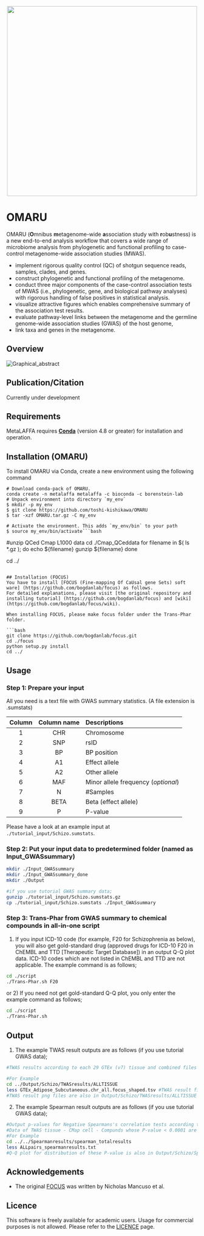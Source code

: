 <p align="center">
  <img width="500" src="https://user-images.githubusercontent.com/78953113/122951074-f5b9c300-d3b7-11eb-852c-7da153bc4ee0.jpg" />
</p>

# OMARU
OMARU (**O**mnibus **m**etagenome-wide **a**ssociation study with **r**ob**u**stness) is a new end-to-end analysis workflow that covers a wide range of microbiome analysis from phylogenetic and functional profiling to case-control metagenome-wide association studies (MWAS).

- implement rigorous quality control (QC) of shotgun sequence reads, samples, clades, and genes.
- construct phylogenetic and functional profiling of the metagenome. 
- conduct three major components of the case-control association tests of MWAS (i.e., phylogenetic, gene, and biological pathway analyses) with rigorous handling of false positives in statistical analysis.
- visualize attractive figures which enables comprehensive summary of the association test results.
- evaluate pathway-level links between the metagenome and the germline genome-wide association studies (GWAS) of the host genome, 
- link taxa and genes in the metagenome. 

## Overview
![Graphical_abstract](https://user-images.githubusercontent.com/78953113/122957772-39fb9200-d3bd-11eb-86d0-f2421ab638a7.png)

## Publication/Citation
Currently under development


## Requirements
MetaLAFFA requires [**Conda**](https://docs.conda.io/projects/conda/en/latest/user-guide/install/index.html) (version 4.8 or greater) for installation and operation.


## Installation (OMARU)
To install OMARU via Conda, create a new environment using the following command

    # Download conda-pack of OMARU.
    conda create -n metalaffa metalaffa -c bioconda -c borenstein-lab
    # Unpack environment into directory `my_env`
    $ mkdir -p my_env
    $ git clone https://github.com/toshi-kishikawa/OMARU
    $ tar -xzf OMARU.tar.gz -C my_env

    # Activate the environment. This adds `my_env/bin` to your path
    $ source my_env/bin/activate```bash

#unzip QCed Cmap L1000 data
cd ./Cmap_QCeddata
for filename in $( ls *.gz ); do
echo ${filename}
gunzip ${filename}
done

cd ../
```

## Installation (FOCUS)
You have to install [FOCUS (Fine-mapping Of CaUsal gene Sets) soft ware] (https://github.com/bogdanlab/focus) as follows.
For detailed explanations, please visit [the original repository and installing tutorial] (https://github.com/bogdanlab/focus) and [wiki] (https://github.com/bogdanlab/focus/wiki).

When installing FOCUS, please make focus folder under the Trans-Phar folder.

```bash
git clone https://github.com/bogdanlab/focus.git
cd ./focus
python setup.py install
cd ../
```

## Usage
### Step 1: Prepare your input 
All you need is a text file with GWAS summary statistics. (A file extension is .sumstats)

| Column | Column name | Descriptions |
|:-----------:|:-----------:|:------------|
|1|CHR|Chromosome|
|2|SNP|rsID|
|3|BP|BP position|
|4|A1|Effect allele|
|5|A2|Other allele|
|6|MAF|Minor allele frequency (*optional*)|
|7|N|#Samples|
|8|BETA|Beta (effect allele)|
|9|P|P-value|

Please have a look at an example input at `./tutorial_input/Schizo.sumstats`.


### Step 2: Put your input data to predetermined folder (named as Input_GWASsummary)


```bash
mkdir ./Input_GWASsummary
mkdir ./Input_GWASsummary_done
mkdir ./Output

#if you use tutorial GWAS summary data;
gunzip ./tutorial_input/Schizo.sumstats.gz
cp ./tutorial_input/Schizo.sumstats ./Input_GWASsummary
```

### Step 3: Trans-Phar from GWAS summary to chemical compounds in all-in-one script

1) If you input ICD-10 code (for example, F20 for Schizophrenia as below), you will also get gold-standard drug (approved drugs for ICD-10 F20 in ChEMBL and TTD [Therapeutic Target Database]) in an output Q-Q plot data.
ICD-10 codes which are not listed in ChEMBL and TTD are not applicable.
The example command is as follows;
```bash
cd ./script
./Trans-Phar.sh F20
```

or 2) If you need not get gold-standard Q-Q plot, you only enter the example command as follows;
```bash
cd ./script
./Trans-Phar.sh
```


## Output

1) The example TWAS result outputs are as follows (if you use tutorial GWAS data);

```bash
#TWAS results according to each 29 GTEx (v7) tissue and combined files from all 29 tissues at Output/Schizo/TWASresults.

#For Example
cd ../Output/Schizo/TWASresults/ALLTISSUE
less GTEx_Adipose_Subcutaneous.chr_all.focus_shaped.tsv #TWAS result file (shaped), file format is described in https://github.com/bogdanlab/focus/wiki/Fine-mapping-TWAS-associations
#TWAS result png files are also in Output/Schizo/TWASresults/ALLTISSUE
```

2) The example Spearman result outputs are as follows (if you use tutorial GWAS data);

```bash
#Output p-values for Negative Spearmans's correlation tests according to total 308,872 pairs of TWAS tissue - CMap cell - Compunds
#Data of TWAS tissue - CMap cell - Compunds whose P-value < 0.0001 are in Output/Schizo/Spearmanresults/spearman_eachpair_results and Output/Schizo/Spearmanresults/spearman_eachpair_coplots
#For Example
cd ../../Spearmanresults/spearman_totalresults
less ALLpairs_spearmanresults.txt
#Q-Q plot for distribution of these P-value is also in Output/Schizo/Spearmanresults/spearman_totalresults
```

## Acknowledgements
* The original [FOCUS](https://github.com/bogdanlab/focus) was written by Nicholas Mancuso et al.

## Licence
This software is freely available for academic users. Usage for commercial purposes is not allowed.
Please refer to the [LICENCE](https://github.com/konumat/Trans-Phar/blob/master/LICENSE.md/LICENSE.md) page.

